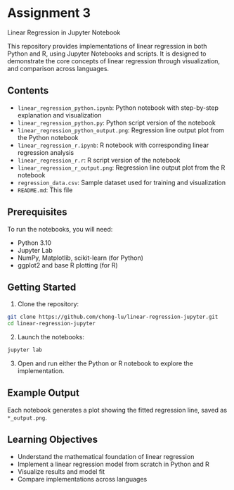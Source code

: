 # Assignment 3

Linear Regression in Jupyter Notebook

This repository provides implementations of linear regression in both Python and R, using Jupyter Notebooks and scripts. It is designed to demonstrate the core concepts of linear regression through visualization, and comparison across languages.

## Contents

* `linear_regression_python.ipynb`: Python notebook with step-by-step explanation and visualization
* `linear_regression_python.py`: Python script version of the notebook
* `linear_regression_python_output.png`: Regression line output plot from the Python notebook
* `linear_regression_r.ipynb`: R notebook with corresponding linear regression analysis
* `linear_regression_r.r`: R script version of the notebook
* `linear_regression_r_output.png`: Regression line output plot from the R notebook
* `regression_data.csv`: Sample dataset used for training and visualization
* `README.md`: This file

## Prerequisites

To run the notebooks, you will need:

* Python 3.10
* Jupyter Lab
* NumPy, Matplotlib, scikit-learn (for Python)
* ggplot2 and base R plotting (for R)

## Getting Started

1. Clone the repository:

```bash
git clone https://github.com/chong-lu/linear-regression-jupyter.git
cd linear-regression-jupyter
```

2. Launch the notebooks:

```bash
jupyter lab
```

3. Open and run either the Python or R notebook to explore the implementation.

## Example Output

Each notebook generates a plot showing the fitted regression line, saved as `*_output.png`.

## Learning Objectives

* Understand the mathematical foundation of linear regression
* Implement a linear regression model from scratch in Python and R
* Visualize results and model fit
* Compare implementations across languages

